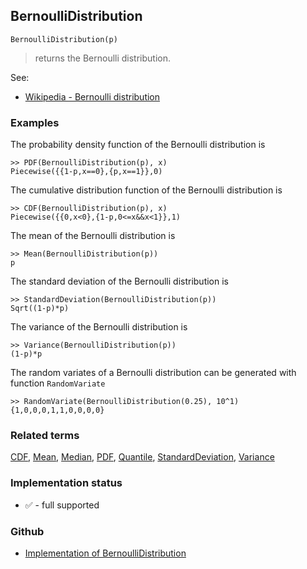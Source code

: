 ## BernoulliDistribution

```
BernoulliDistribution(p)
```

> returns the Bernoulli distribution.

See:  
* [Wikipedia - Bernoulli distribution](https://en.wikipedia.org/wiki/Bernoulli_distribution)

### Examples

The probability density function of the Bernoulli distribution is

```
>> PDF(BernoulliDistribution(p), x)
Piecewise({{1-p,x==0},{p,x==1}},0)
```

The cumulative distribution function of the Bernoulli distribution is

```
>> CDF(BernoulliDistribution(p), x)
Piecewise({{0,x<0},{1-p,0<=x&&x<1}},1)
```


The mean of the Bernoulli distribution is

```
>> Mean(BernoulliDistribution(p))
p
```

The standard deviation of the Bernoulli distribution is

```
>> StandardDeviation(BernoulliDistribution(p))
Sqrt((1-p)*p)
```

The variance of the Bernoulli distribution is

```
>> Variance(BernoulliDistribution(p))
(1-p)*p
```


The random variates of a Bernoulli distribution can be generated with function `RandomVariate`

```
>> RandomVariate(BernoulliDistribution(0.25), 10^1)
{1,0,0,0,1,1,0,0,0,0}
```

### Related terms 
[CDF](CDF.md), [Mean](Mean.md), [Median](Median.md), [PDF](PDF.md), [Quantile](Quantile.md), [StandardDeviation](StandardDeviation.md), [Variance](Variance.md) 

### Implementation status

* &#x2705; - full supported

### Github

* [Implementation of BernoulliDistribution](https://github.com/axkr/symja_android_library/blob/master/symja_android_library/matheclipse-core/src/main/java/org/matheclipse/core/builtin/StatisticsFunctions.java#L588) 
